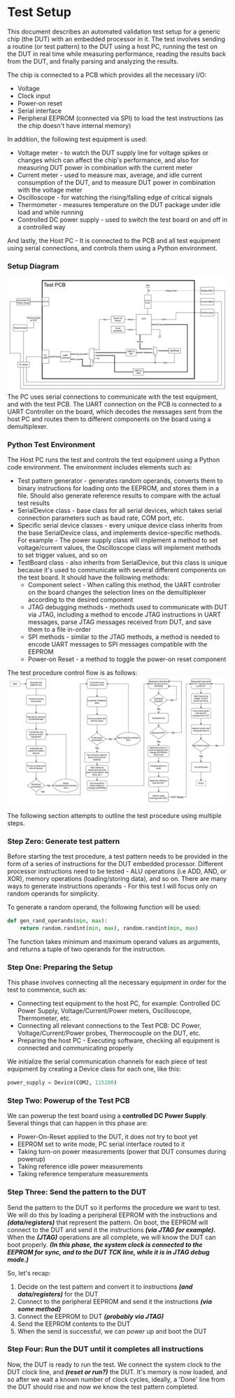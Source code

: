 # Test Setup
This document describes an automated validation test setup for a generic chip (the DUT) with an embedded processor in it. The test involves sending a routine (or test pattern) to the DUT using a host PC, running the test on the DUT in real time while measuring performance, reading the results back from the DUT, and finally parsing and analyzing the results. 

The chip is connected to a PCB which provides all the necessary I/O:
- Voltage 
- Clock input
- Power-on reset
- Serial interface
- Peripheral EEPROM (connected via SPI) to load the test instructions (as the chip doesn't have internal memory)

In addition, the following test equipment is used:
- Voltage meter - to watch the DUT supply line for voltage spikes or changes which can affect the chip's performance, and also for measuring DUT power in combination with the current meter
- Current meter - used to measure max, average, and idle current consumption of the DUT, and to measure DUT power in combination with the voltage meter
- Oscilloscope - for watching the rising/falling edge of critical signals
- Thermometer - measures temperature on the DUT package under idle load and while running
- Controlled DC power supply - used to switch the test board on and off in a controlled way

And lastly, the Host PC - It is connected to the PCB and all test equipment using serial connections, and controls them using a Python environment.
### Setup Diagram

![](setup_schematic.svg)
The PC uses serial connections to communicate with the test equipment, and with the test PCB. The UART connection on the PCB is connected to a UART Controller on the board, which decodes the messages sent from the host PC and routes them to different components on the board using a demultiplexer.
### Python Test Environment
The Host PC runs the test and controls the test equipment using a Python code environment.
The environment includes elements such as:
- Test pattern generator - generates random operands, converts them to binary instructions for loading onto the EEPROM, and stores them in a file. Should also generate reference results to compare with the actual test results
- SerialDevice class - base class for all serial devices, which takes serial connection parameters such as baud rate, COM port, etc.
- Specific serial device classes - every unique device class inherits from the base SerialDevice class, and implements device-specific methods. For example - The power supply class will implement a method to set voltage/current values, the Oscilloscope class will implement methods to set trigger values, and so on
- TestBoard class - also inherits from SerialDevice, but this class is unique because it's used to communicate with several different components on the test board. It should have the following methods:
	- Component select - When calling this method, the UART controller on the board changes the selection lines on the demultiplexer according to the desired component
	- JTAG debugging methods - methods used to communicate with DUT via JTAG, including a method to encode JTAG instructions in UART messages, parse JTAG messages received from DUT, and save them to a file in-order
	- SPI methods - similar to the JTAG methods, a method is needed to encode UART messages to SPI messages compatible with the EEPROM
	- Power-on Reset - a method to toggle the power-on reset component

The test procedure control flow is as follows:
![](control_flow.svg)

The following section attempts to outline the test procedure using multiple steps.
### Step Zero: Generate test pattern
Before starting the test procedure, a test pattern needs to be provided in the form of a series of instructions for the DUT embedded processor. Different processor instructions need to be tested - ALU operations (i.e ADD, AND, or XOR), memory operations (loading/storing data), and so on.
There are many ways to generate instructions operands - For this test I will focus only on random operands for simplicity.

To generate a random operand, the following function will be used:
~~~py
def gen_rand_operands(min, max):
	return random.randint(min, max), random.randint(min, max)
~~~
The function takes minimum and maximum operand values as arguments, and returns a tuple of two operands for the instruction.

### Step One: Preparing the Setup
This phase involves connecting all the necessary equipment in order for the test to commence, such as:
- Connecting test equipment to the host PC, for example: Controlled DC Power Supply, Voltage/Current/Power meters, Oscilloscope, Thermometer, etc.
- Connecting all relevant connections to the Test PCB: DC Power, Voltage/Current/Power probes, Thermocouple on the DUT, etc.
- Preparing the host PC - Executing software, checking all equipment is connected and communicating properly

We initialize the serial communication channels for each piece of test equipment by creating a Device class for each one, like this:
~~~py
power_supply = Device(COM2, 115200)
~~~
### Step Two: Powerup of the Test PCB
We can powerup the test board using a **controlled DC Power Supply**. Several things that can happen in this phase are:
- Power-On-Reset applied to the DUT, it does not try to boot yet
- EEPROM set to write mode, PC serial interface routed to it
- Taking turn-on power measurements (power that DUT consumes during powerup)
- Taking reference idle power measurements
- Taking reference temperature measurements
### Step Three: Send the pattern to the DUT
Send the pattern to the DUT so it performs the procedure we want to test. We will do this by loading a peripheral EEPROM with the instructions and ***(data/registers)*** that represent the pattern. On boot, the EEPROM will connect to the DUT and send it the instructions ***(via JTAG for example).*** When the ***(JTAG)*** operations are all complete, we will know the DUT can boot properly.
***(In this phase, the system clock is connected to the EEPROM for sync, and to the DUT TCK line, while it is in JTAG debug mode.)***

So, let's recap:
1. Decide on the test pattern and convert it to instructions ***(and data/registers)*** for the DUT
2. Connect to the peripheral EEPROM and send it the instructions ***(via some method)***
3. Connect the EEPROM to DUT ***(probably via JTAG)***
4. Send the EEPROM contents to the DUT
5. When the send is successful, we can power up and boot the DUT

### Step Four: Run the DUT until it completes all instructions
Now, the DUT is ready to run the test. We connect the system clock to the DUT clock line, and ***(reset or run?)*** the DUT. It's memory is now loaded, and so after we wait a known number of clock cycles, ideally, a 'Done' line from the DUT should rise and now we know the test pattern completed. 